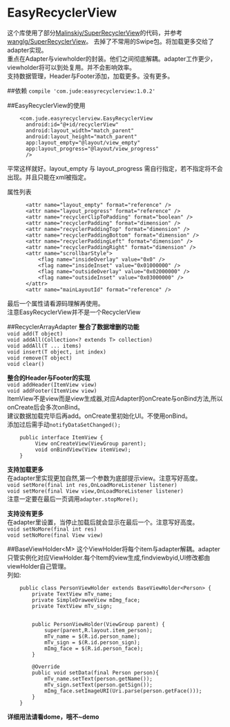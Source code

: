 # EasyRecyclerView
这个库使用了部分[Malinskiy/SuperRecyclerView](https://github.com/Malinskiy/SuperRecyclerView)的代码，并参考[wanglg/SuperRecyclerView](https://github.com/wanglg/SuperRecyclerView)。
去掉了不常用的Swipe包。将加载更多交给了adapter实现。  
重点在Adapter与viewholder的封装。他们之间彻底解耦。adapter工作更少，viewholder将可以到处复用。并不会影响效率。  
支持数据管理，Header与Footer添加，加载更多。没有更多。  


##依赖
`compile 'com.jude:easyrecyclerview:1.0.2'`

##EasyRecyclerView的使用

        <com.jude.easyrecyclerview.EasyRecyclerView
          android:id="@+id/recyclerView"
          android:layout_width="match_parent"
          android:layout_height="match_parent"
          app:layout_empty="@layout/view_empty"
          app:layout_progress="@layout/view_progress"
          />

平常这样就好。layout_empty 与 layout_progress 需自行指定，若不指定将不会出现。并且只能在xml被指定。

属性列表

          <attr name="layout_empty" format="reference" />
          <attr name="layout_progress" format="reference" />
          <attr name="recyclerClipToPadding" format="boolean" />
          <attr name="recyclerPadding" format="dimension" />
          <attr name="recyclerPaddingTop" format="dimension" />
          <attr name="recyclerPaddingBottom" format="dimension" />
          <attr name="recyclerPaddingLeft" format="dimension" />
          <attr name="recyclerPaddingRight" format="dimension" />
          <attr name="scrollbarStyle">
              <flag name="insideOverlay" value="0x0" />
              <flag name="insideInset" value="0x01000000" />
              <flag name="outsideOverlay" value="0x02000000" />
              <flag name="outsideInset" value="0x03000000" />
          </attr>
          <attr name="mainLayoutId" format="reference" />

最后一个属性请看源码理解再使用。  
注意EasyRecyclerView并不是一个RecyclerView

##RecyclerArrayAdapter<T>
**整合了数据增删的功能**  
`void add(T object) `  
`void addAll(Collection<? extends T> collection)`  
`void addAll(T ... items) `  
`void insert(T object, int index)`  
`void remove(T object)`  
`void clear()`  
  
**整合的Header与Footer的实现**  
`void addHeader(ItemView view)`  
`void addFooter(ItemView view)`  
ItemView不是view而是view生成器,对应Adapter的onCreate与onBind方法,所以onCreate后会多次onBind。  
建议数据加载完毕后再add。onCreate里初始化UI。不使用onBind。  
添加过后需手动`notifyDataSetChanged();`  

        public interface ItemView {
             View onCreateView(ViewGroup parent);
             void onBindView(View itemView);
        }


**支持加载更多**  
在adapter里实现更加自然,第一个参数为底部提示view。注意写好高度。  
`void setMore(final int res,OnLoadMoreListener listener)`    
`void setMore(final View view,OnLoadMoreListener listener)`  
注意一定要在最后一页调用`adapter.stopMore();`  

**支持没有更多**  
在adapter里设置，当停止加载后就会显示在最后一个。注意写好高度。  
`void setNoMore(final int res)`  
`void setNoMore(final View view)`  


##BaseViewHolder\<M\>
这个ViewHolder将每个item与adapter解耦。adapter只管实例化对应ViewHolder.每个Item的view生成,findviewbyid,UI修改都由viewHolder自己管理。  
列如:

        public class PersonViewHolder extends BaseViewHolder<Person> {
            private TextView mTv_name;
            private SimpleDraweeView mImg_face;
            private TextView mTv_sign;
        
        
            public PersonViewHolder(ViewGroup parent) {
                super(parent,R.layout.item_person);
                mTv_name = $(R.id.person_name);
                mTv_sign = $(R.id.person_sign);
                mImg_face = $(R.id.person_face);
            }
        
            @Override
            public void setData(final Person person){
                mTv_name.setText(person.getName());
                mTv_sign.setText(person.getSign());
                mImg_face.setImageURI(Uri.parse(person.getFace()));
            }
        }


**详细用法请看dome，哦不~demo**






